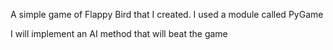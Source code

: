 A simple game of Flappy Bird that I created. I used a module called PyGame

I will implement an AI method that will beat the game
